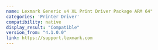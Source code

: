```yaml
---
name: Lexmark Generic v4 XL Print Driver Package ARM 64"
categories: 'Printer Driver'
compatibility: native
display_result: "Compatible"
version_from: "4.1.0.0"
link: https://support.lexmark.com
---
```

